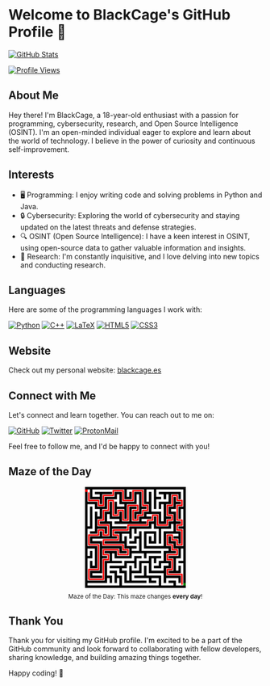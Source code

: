 # Welcome to BlackCage's GitHub Profile 👋

[![GitHub Stats](https://github-readme-stats.vercel.app/api?username=BlackCage&show_icons=true&count_private=true&theme=dark)](https://github.com/BlackCage)

[![Profile Views](https://komarev.com/ghpvc/?username=BlackCage)](https://github.com/BlackCage)

## About Me

Hey there! I'm BlackCage, a 18-year-old enthusiast with a passion for programming, cybersecurity, research, and Open Source Intelligence (OSINT). I'm an open-minded individual eager to explore and learn about the world of technology. I believe in the power of curiosity and continuous self-improvement.

## Interests

- 🖥️ Programming: I enjoy writing code and solving problems in Python and Java.
- 🔒 Cybersecurity: Exploring the world of cybersecurity and staying updated on the latest threats and defense strategies.
- 🔍 OSINT (Open Source Intelligence): I have a keen interest in OSINT, using open-source data to gather valuable information and insights.
- 🧪 Research: I'm constantly inquisitive, and I love delving into new topics and conducting research.

## Languages

Here are some of the programming languages I work with:

[![Python](https://img.shields.io/badge/Python-FFD43B?style=for-the-badge&logo=python&logoColor=blue)](https://www.python.org/)
[![C++](https://img.shields.io/badge/C%2B%2B-00599C?style=for-the-badge&logo=c%2B%2B&logoColor=white)](https://isocpp.org/)
[![LaTeX](https://img.shields.io/badge/LaTeX-47A141?style=for-the-badge&logo=LaTeX&logoColor=white)](https://www.latex-project.org/)
[![HTML5](https://img.shields.io/badge/HTML5-E34F26?style=for-the-badge&logo=html5&logoColor=white)](https://developer.mozilla.org/en-US/docs/Web/HTML)
[![CSS3](https://img.shields.io/badge/CSS3-1572B6?style=for-the-badge&logo=css3&logoColor=white)](https://developer.mozilla.org/en-US/docs/Web/CSS)

## Website

Check out my personal website: [blackcage.es](https://blackcage.es)

## Connect with Me

Let's connect and learn together. You can reach out to me on:

[![GitHub](https://img.shields.io/badge/GitHub-100000?style=for-the-badge&logo=github&logoColor=white)](https://github.com/BlackCage) [![Twitter](https://img.shields.io/badge/Twitter-000000?style=for-the-badge&logo=twitter&logoColor=white)](https://twitter.com/BlackByte_) [![ProtonMail](https://img.shields.io/badge/ProtonMail-8B89CC?style=for-the-badge&logo=protonmail&logoColor=white)](mailto:blackcage_faq@proton.me)

Feel free to follow me, and I'd be happy to connect with you!

## Maze of the Day

<p align="center">
  <img src="https://raw.githubusercontent.com/BlackCage/BlackCage/main/IMGS/maze.png" width="200">
  <br>
  <sub>Maze of the Day: This maze changes <b>every day</b>!</sub>
</p>

## Thank You

Thank you for visiting my GitHub profile. I'm excited to be a part of the GitHub community and look forward to collaborating with fellow developers, sharing knowledge, and building amazing things together.

Happy coding! 🚀

